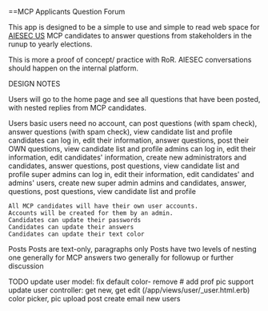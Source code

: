 ==MCP Applicants Question Forum

This app is designed to be a simple to use and simple to read web space for [AIESEC US](http://aiesecus.org) MCP candidates to answer questions from stakeholders in the runup to yearly elections.

This is more a proof of concept/ practice with RoR. AIESEC conversations should happen on the internal platform.



DESIGN NOTES

Users will go to the home page and see all questions that have been posted, with nested replies from MCP candidates.

Users
	basic users need no account, can post questions (with spam check), answer questions (with spam check), view candidate list and profile
	candidates can log in, edit their information, answer questions, post their OWN questions, view candidate list and profile
	admins can log in, edit their information, edit candidates' information, create new administrators and candidates, answer questions, post questions, view candidate list and profile
	super admins can log in, edit their information, edit candidates' and admins' users, create new super admin admins and candidates, answer, questions, post questions, view candidate list and profile

	All MCP candidates will have their own user accounts.
	Accounts will be created for them by an admin.
	Candidates can update their passwords
	Candidates can update their answers
	Candidates can update their text color
	
	
Posts
	Posts are text-only, paragraphs only
	Posts have two levels of nesting
		one generally for MCP answers
		two generally for followup or further discussion


TODO
	update user model: 
		fix default color- remove #
		add prof pic support
	update user controller:
		get new, get edit (/app/views/user/_user.html.erb)
			color picker, pic upload
		post create
			email new users